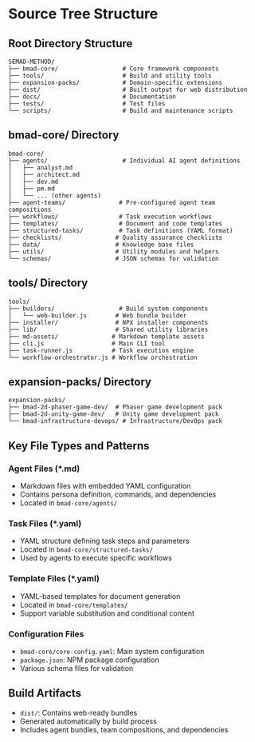 # Source Tree Structure

## Root Directory Structure
```
SEMAD-METHOD/
├── bmad-core/                  # Core framework components
├── tools/                      # Build and utility tools
├── expansion-packs/            # Domain-specific extensions
├── dist/                       # Built output for web distribution
├── docs/                       # Documentation
├── tests/                      # Test files
└── scripts/                    # Build and maintenance scripts
```

## bmad-core/ Directory
```
bmad-core/
├── agents/                     # Individual AI agent definitions
│   ├── analyst.md
│   ├── architect.md
│   ├── dev.md
│   ├── pm.md
│   └── ... (other agents)
├── agent-teams/               # Pre-configured agent team compositions
├── workflows/                 # Task execution workflows
├── templates/                 # Document and code templates
├── structured-tasks/          # Task definitions (YAML format)
├── checklists/               # Quality assurance checklists
├── data/                     # Knowledge base files
├── utils/                    # Utility modules and helpers
└── schemas/                  # JSON schemas for validation
```

## tools/ Directory
```
tools/
├── builders/                  # Build system components
│   └── web-builder.js        # Web bundle builder
├── installer/                # NPX installer components
├── lib/                      # Shared utility libraries
├── md-assets/               # Markdown template assets
├── cli.js                   # Main CLI tool
├── task-runner.js           # Task execution engine
└── workflow-orchestrator.js # Workflow orchestration
```

## expansion-packs/ Directory
```
expansion-packs/
├── bmad-2d-phaser-game-dev/  # Phaser game development pack
├── bmad-2d-unity-game-dev/   # Unity game development pack
└── bmad-infrastructure-devops/ # Infrastructure/DevOps pack
```

## Key File Types and Patterns

### Agent Files (*.md)
- Markdown files with embedded YAML configuration
- Contains persona definition, commands, and dependencies
- Located in `bmad-core/agents/`

### Task Files (*.yaml)
- YAML structure defining task steps and parameters
- Located in `bmad-core/structured-tasks/`
- Used by agents to execute specific workflows

### Template Files (*.yaml)
- YAML-based templates for document generation
- Located in `bmad-core/templates/`
- Support variable substitution and conditional content

### Configuration Files
- `bmad-core/core-config.yaml`: Main system configuration
- `package.json`: NPM package configuration
- Various schema files for validation

## Build Artifacts
- `dist/`: Contains web-ready bundles
- Generated automatically by build process
- Includes agent bundles, team compositions, and dependencies